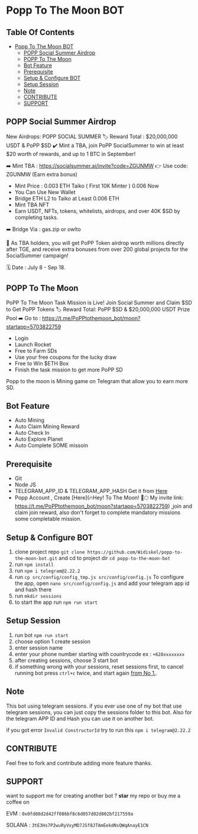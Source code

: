 # Popp To The Moon BOT

## Table Of Contents
- [Popp To The Moon BOT](#popp-to-the-moon-bot)
  - [POPP Social Summer Airdrop](#popp-social-summer-airdrop)
  - [POPP To The Moon](#popp-to-the-moon)
  - [Bot Feature](#bot-feature)
  - [Prerequisite](#prerequisite)
  - [Setup \& Configure BOT](#setup--configure-bot)
  - [Setup Session](#setup-session)
  - [Note](#note)
  - [CONTRIBUTE](#contribute)
  - [SUPPORT](#support)

## POPP Social Summer Airdrop
New Airdrops: POPP SOCIAL SUMMER 
🏷 Reward Total : $20,000,000 USDT & PoPP $SD 
✔ Mint a TBA, join PoPP SocialSummer to win at least  $20 worth of rewards, and up to 1 BTC in September! 

➡️ Mint TBA  :  https://socialsummer.ai/invite?code=ZGUNMW
👉 Use code: ZGUNMW (Earn extra bonus)

- Mint Price : 0.003 ETH Taiko ( First 10K Minter ) 0.006 Now
- You Can Use New Wallet
- Bridge ETH L2 to Taiko at Least 0.006 ETH
- Mint TBA NFT
- Earn USDT, NFTs, tokens, whitelists, airdrops, and over 40K $SD by completing tasks.
   
➡️ Bridge Via : gas.zip or owlto

📖 As TBA holders, you will get PoPP Token airdrop worth millions directly after TGE, and receive extra bonuses from 
over 200 global projects for the SocialSummer campaign! 

🗓 Date : July 8 - Sep 18. 

## POPP To The Moon
PoPP To The Moon Task Mission is Live! Join Social Summer and Claim $SD to Get PoPP Tokens
🏷 Reward Total: PoPP $SD & $20,000,000 USDT Prize Pool
➡️ Go to : https://t.me/PoPPtothemoon_bot/moon?startapp=5703822759

- Login
- Launch Rocket
- Free to Farm SDs
- Use your free coupons for the lucky draw
- Free to Win $ETH Box
- Finish the task mission to get more PoPP SD

Popp to the moon is Mining game on Telegram that allow you to earn more SD.

## Bot Feature

- Auto Mining
- Auto Claim Mining Reward
- Auto Check In
- Auto Explore Planet
- Auto Complete SOME missoin

## Prerequisite

- Git
- Node JS
- TELEGRAM_APP_ID & TELEGRAM_APP_HASH Get it from [Here](https://my.telegram.org/auth?to=apps)
- Popp Account , Create [Here](🔥Hey! To The Moon! 🚀🌕 My invite link: https://t.me/PoPPtothemoon_bot/moon?startapp=5703822759) ,join and claim join reward, also don't forget to complete mandatory missions some completable mission.

## Setup & Configure BOT

1. clone project repo `git clone https://github.com/Widiskel/popp-to-the-moon-bot.git` and cd to project dir `cd popp-to-the-moon-bot`
2. run `npm install`
3. run `npm i telegram@2.22.2`
4. run `cp src/config/config_tmp.js src/config/config.js`
   To configure the app, open `nano src/config/config.js` and add your telegram app id and hash there
5. run `mkdir sessions`
6. to start the app run `npm run start`

## Setup Session

1. run bot `npm run start`
2. choose option 1 create session
3. enter session name
4. enter your phone number starting with countrycode ex : `+628xxxxxxxx`
5. after creating sessions, choose 3 start bot
6. if something wrong with your sessions, reset sessions first, to cancel running bot press `ctrl+c` twice, and start again [from No 1.](#setup-session).

## Note

This bot using telegram sessions. if you ever use one of my bot that use telegram sessions, you can just copy the sessions folder to this bot. Also for the telegram APP ID and Hash you can use it on another bot.

if you got error `Invalid ConstructorId` try to run this ```npm i telegram@2.22.2```

## CONTRIBUTE

Feel free to fork and contribute adding more feature thanks.

## SUPPORT

want to support me for creating another bot ?
**star** my repo or buy me a coffee on

EVM : `0x0fd08d2d42ff086bf8c6d057d02d802bf217559a`

SOLANA : `3tE3Hs7P2wuRyVxyMD7JSf8JTAmEekdNsQWqAnayE1CN`
